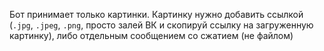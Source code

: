 Бот принимает только картинки. Картинку нужно добавить ссылкой (`.jpg`, `.jpeg`, `.png`, просто залей ВК и скопируй ссылку на загруженную картинку), либо отдельным сообщением со сжатием (не файлом)